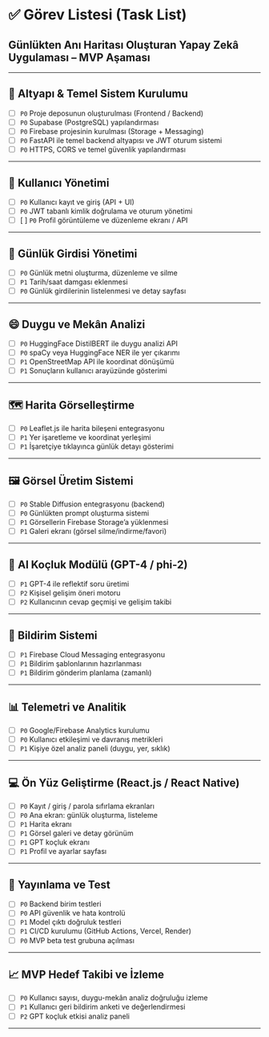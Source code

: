 # ✅ Görev Listesi (Task List)  
## Günlükten Anı Haritası Oluşturan Yapay Zekâ Uygulaması – MVP Aşaması

---

## 🔧 Altyapı & Temel Sistem Kurulumu
- [ ] `P0` Proje deposunun oluşturulması (Frontend / Backend)
- [ ] `P0` Supabase (PostgreSQL) yapılandırması
- [ ] `P0` Firebase projesinin kurulması (Storage + Messaging)
- [ ] `P0` FastAPI ile temel backend altyapısı ve JWT oturum sistemi
- [ ] `P0` HTTPS, CORS ve temel güvenlik yapılandırması

---

## 👤 Kullanıcı Yönetimi
- [ ] `P0` Kullanıcı kayıt ve giriş (API + UI)
- [ ] `P0` JWT tabanlı kimlik doğrulama ve oturum yönetimi
- [ ] [ ] `P0` Profil görüntüleme ve düzenleme ekranı / API

---

## 📓 Günlük Girdisi Yönetimi
- [ ] `P0` Günlük metni oluşturma, düzenleme ve silme
- [ ] `P1` Tarih/saat damgası eklenmesi
- [ ] `P0` Günlük girdilerinin listelenmesi ve detay sayfası

---

## 😄 Duygu ve Mekân Analizi
- [ ] `P0` HuggingFace DistilBERT ile duygu analizi API
- [ ] `P0` spaCy veya HuggingFace NER ile yer çıkarımı
- [ ] `P1` OpenStreetMap API ile koordinat dönüşümü
- [ ] `P1` Sonuçların kullanıcı arayüzünde gösterimi

---

## 🗺️ Harita Görselleştirme
- [ ] `P0` Leaflet.js ile harita bileşeni entegrasyonu
- [ ] `P1` Yer işaretleme ve koordinat yerleşimi
- [ ] `P1` İşaretçiye tıklayınca günlük detayı gösterimi

---

## 🖼️ Görsel Üretim Sistemi
- [ ] `P0` Stable Diffusion entegrasyonu (backend)
- [ ] `P0` Günlükten prompt oluşturma sistemi
- [ ] `P1` Görsellerin Firebase Storage’a yüklenmesi
- [ ] `P1` Galeri ekranı (görsel silme/indirme/favori)

---

## 🤖 AI Koçluk Modülü (GPT-4 / phi-2)
- [ ] `P1` GPT-4 ile reflektif soru üretimi
- [ ] `P2` Kişisel gelişim öneri motoru
- [ ] `P2` Kullanıcının cevap geçmişi ve gelişim takibi

---

## 🔔 Bildirim Sistemi
- [ ] `P1` Firebase Cloud Messaging entegrasyonu
- [ ] `P1` Bildirim şablonlarının hazırlanması
- [ ] `P1` Bildirim gönderim planlama (zamanlı)

---

## 📊 Telemetri ve Analitik
- [ ] `P0` Google/Firebase Analytics kurulumu
- [ ] `P0` Kullanıcı etkileşimi ve davranış metrikleri
- [ ] `P1` Kişiye özel analiz paneli (duygu, yer, sıklık)

---

## 💻 Ön Yüz Geliştirme (React.js / React Native)
- [ ] `P0` Kayıt / giriş / parola sıfırlama ekranları
- [ ] `P0` Ana ekran: günlük oluşturma, listeleme
- [ ] `P1` Harita ekranı
- [ ] `P1` Görsel galeri ve detay görünüm
- [ ] `P1` GPT koçluk ekranı
- [ ] `P1` Profil ve ayarlar sayfası

---

## 🚀 Yayınlama ve Test
- [ ] `P0` Backend birim testleri
- [ ] `P0` API güvenlik ve hata kontrolü
- [ ] `P1` Model çıktı doğruluk testleri
- [ ] `P1` CI/CD kurulumu (GitHub Actions, Vercel, Render)
- [ ] `P0` MVP beta test grubuna açılması

---

## 📈 MVP Hedef Takibi ve İzleme
- [ ] `P0` Kullanıcı sayısı, duygu-mekân analiz doğruluğu izleme
- [ ] `P1` Kullanıcı geri bildirim anketi ve değerlendirmesi
- [ ] `P2` GPT koçluk etkisi analiz paneli

---
